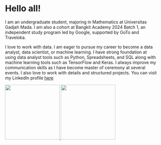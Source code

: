 # Hello all!
I am an undergraduate student, majoring in Mathematics at Universitas Gadjah Mada. I am also a cohort at Bangkit Academy 2024 Batch 1, an independent study program led by Google, supported by GoTo and Traveloka.

I love to work with data. I am eager to pursue my career to become a data analyst, data scientist, or machine learning. I have strong foundation at using data analyst tools such as Python, Spreadsheets, and SQL along with machine learning tools such as TensorFlow and Keras. I always improve my communication skills as I have become master of ceremony at several events. I also love to work with details and structured projects. You can visit my LinkedIn profile [here](https://www.linkedin.com/in/marceladityapamungkas/)

<p align="left">
<a href="https://github.com/MarcelAdityaPamungkas">
  <img height="180em" src="https://github-readme-stats-eight-theta.vercel.app/api?username=penuliscode&show_icons=true&theme=algolia&include_all_commits=true&count_private=true"/>
  <img height="180em" src="https://github-readme-stats-eight-theta.vercel.app/api/top-langs/?username=penuliscode&layout=compact&theme=algolia"/>
</a>
</p>

